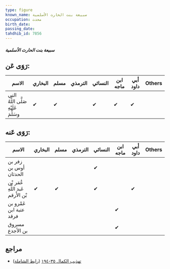 ```yaml
---
type: figure
known_name: سبيعة بنت الحارث الأسلمية
occupation: محدث
birth_date:
passing_date:
tahdhib_id: 7856
---
```

##### سبيعة بنت الحارث الأسلمية

## رَوَى عَن:
| الاسم                                 | البخاري | مسلم | الترمذي | النسائي | ابن ماجه | أبي داود | Others |
| ------------------------------------- | ------- | ---- | ------- | ------- | -------- | -------- | ------ |
| الني صَلَّى اللَّهُ عَلَيْهِ وسَلَّمَ | ✔       | ✔    |         | ✔       | ✔        | ✔        |        |
## رَوَى عَنه:
| الاسم                              | البخاري | مسلم | الترمذي | النسائي | ابن ماجه | أبي داود | Others |
| ---------------------------------- | ------- | ---- | ------- | ------- | -------- | -------- | ------ |
| زفر بن أوس بن الحدثان              |         |      |         | ✔       |          |          |        |
| عُمَر بْن عَبد اللَّهِ بْن الأَرقم | ✔       | ✔    |         | ✔       |          | ✔        |        |
| عَمْرو بن عتبة ابن فرقد            |         |      |         |         | ✔        |          |        |
| مسروق بن الأجدع                    |         |      |         |         | ✔        |          |        |
## مراجع
- [تهذيب الكمال ٣٥-١٩٤](obsidian://open?vault=Tahdhib-al-Kamal&file=Figures/٧٨٥٦-سبيعة%20بنت%20الحارث%20الأسلمية) ([رابط الشاملة](https://shamela.ws/book/3722/18793))